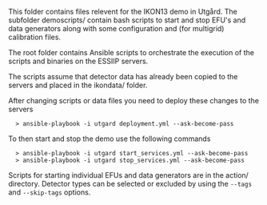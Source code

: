 
This folder contains files relevent for the IKON13 demo in Utgård. The subfolder demoscripts/
contain bash scripts to start and stop EFU's and data generators along with some configuration
and (for multigrid) calibration files.

The root folder contains Ansible scripts to orchestrate the execution of the scripts and binaries
on the ESSIIP servers.

The scripts assume that detector data has already been copied to the servers and placed
in the ikondata/ folder.

After changing scripts or data files you need to deploy these changes to the servers

      > ansible-playbook -i utgard deployment.yml --ask-become-pass

To then start and stop the demo use the following commands

      > ansible-playbook -i utgard start_services.yml --ask-become-pass
      > ansible-playbook -i utgard stop_services.yml --ask-become-pass

Scripts for starting individual EFUs and data generators are in the action/ directory.
Detector types can be selected or excluded by using the `--tags` and `--skip-tags` options.
